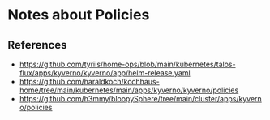 # Notes about Policies

## References

- https://github.com/tyriis/home-ops/blob/main/kubernetes/talos-flux/apps/kyverno/kyverno/app/helm-release.yaml
- https://github.com/haraldkoch/kochhaus-home/tree/main/kubernetes/main/apps/kyverno/kyverno/policies
- https://github.com/h3mmy/bloopySphere/tree/main/cluster/apps/kyverno/policies
